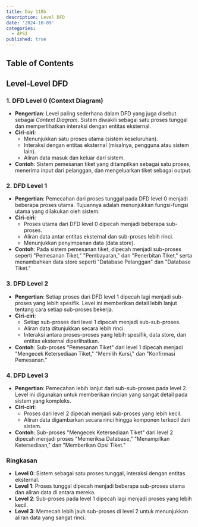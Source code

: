 ```yaml
---
title: Day 118b
description: Level DFD
date: '2024-10-09'
categories:
  - APSI
published: true
---
```


## Table of Contents

## Level-Level DFD

### 1. DFD Level 0 (Context Diagram)

- **Pengertian**: Level paling sederhana dalam DFD yang juga disebut sebagai _Context Diagram_. Sistem diwakili sebagai satu proses tunggal dan memperlihatkan interaksi dengan entitas eksternal.
- **Ciri-ciri**:
  - Menunjukkan satu proses utama (sistem keseluruhan).
  - Interaksi dengan entitas eksternal (misalnya, pengguna atau sistem lain).
  - Aliran data masuk dan keluar dari sistem.
- **Contoh**: Sistem pemesanan tiket yang ditampilkan sebagai satu proses, menerima input dari pelanggan, dan mengeluarkan tiket sebagai output.

### 2. DFD Level 1

- **Pengertian**: Pemecahan dari proses tunggal pada DFD level 0 menjadi beberapa proses utama. Tujuannya adalah menunjukkan fungsi-fungsi utama yang dilakukan oleh sistem.
- **Ciri-ciri**:
  - Proses utama dari DFD level 0 dipecah menjadi beberapa sub-proses.
  - Aliran data antar entitas eksternal dan sub-proses lebih rinci.
  - Menunjukkan penyimpanan data (data store).
- **Contoh**: Pada sistem pemesanan tiket, dipecah menjadi sub-proses seperti "Pemesanan Tiket," "Pembayaran," dan "Penerbitan Tiket," serta menambahkan data store seperti "Database Pelanggan" dan "Database Tiket."

### 3. DFD Level 2

- **Pengertian**: Setiap proses dari DFD level 1 dipecah lagi menjadi sub-proses yang lebih spesifik. Level ini memberikan detail lebih lanjut tentang cara setiap sub-proses bekerja.
- **Ciri-ciri**:
  - Setiap sub-proses dari level 1 dipecah menjadi sub-sub-proses.
  - Aliran data ditunjukkan secara lebih rinci.
  - Interaksi antara proses-proses yang lebih spesifik, data store, dan entitas eksternal diperlihatkan.
- **Contoh**: Sub-proses "Pemesanan Tiket" dari level 1 dipecah menjadi "Mengecek Ketersediaan Tiket," "Memilih Kursi," dan "Konfirmasi Pemesanan."

### 4. DFD Level 3

- **Pengertian**: Pemecahan lebih lanjut dari sub-sub-proses pada level 2. Level ini digunakan untuk memberikan rincian yang sangat detail pada sistem yang kompleks.
- **Ciri-ciri**:
  - Proses dari level 2 dipecah menjadi sub-proses yang lebih kecil.
  - Aliran data digambarkan secara rinci hingga komponen terkecil dari sistem.
- **Contoh**: Sub-proses "Mengecek Ketersediaan Tiket" dari level 2 dipecah menjadi proses "Memeriksa Database," "Menampilkan Ketersediaan," dan "Memberikan Opsi Tiket."

### Ringkasan

- **Level 0**: Sistem sebagai satu proses tunggal, interaksi dengan entitas eksternal.
- **Level 1**: Proses tunggal dipecah menjadi beberapa sub-proses utama dan aliran data di antara mereka.
- **Level 2**: Sub-proses pada level 1 dipecah lagi menjadi proses yang lebih kecil.
- **Level 3**: Memecah lebih jauh sub-proses di level 2 untuk menunjukkan aliran data yang sangat rinci.
